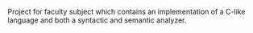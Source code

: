Project for faculty subject which contains an implementation of a C-like language and both a syntactic and semantic analyzer.
